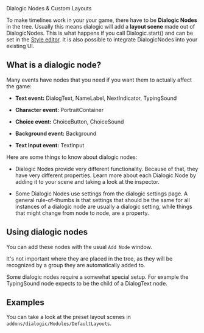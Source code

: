 <div class="header-banner tropical">
     <div class="header-label tropical">Dialogic Nodes & Custom Layouts</div>
</div>

To make timelines work in your your game, there have to be **Dialogic Nodes** in the tree. Usually this means dialogic will add a **layout scene** made out of DialogicNodes. This is what happens if you call Dialogic.start() and can be set in the [Style editor](/documentation/styles-and-layouts). It is also possible to integrate DialogicNodes into your existing UI.

## What is a dialogic node?

Many events have nodes that you need if you want them to actually affect the game:

- **Text event:** DialogText, NameLabel, NextIndicator, TypingSound

- **Character event:** PortraitContainer

- **Choice event:** ChoiceButton, ChoiceSound

- **Background event:** Background

- **Text Input event:** TextInput

Here are some things to know about dialogic nodes:

- Dialogic Nodes provide very different functionality. Because of that, they have very different properties. Learn more about each Dialogic Node by adding it to your scene and taking a look at the inspector.

- Some Dialogic Nodes use settings from the dialogic settings page.
  A general rule-of-thumbs is that settings that should be the same for all instances of a dialogic node are usually a dialogic setting, while things that might change from node to node, are a property.

## Using dialogic nodes

You can add these nodes with the usual `Add Node` window.

It's not important where they are placed in the tree, as they will be recognized by a group they are automatically added to.

Some dialogic nodes require a somewhat special setup. For example the TypingSound node expects to be the child of a DialogText node.

## Examples

You can take a look at the preset layout scenes in `addons/dialogic/Modules/DefaultLayouts`.
